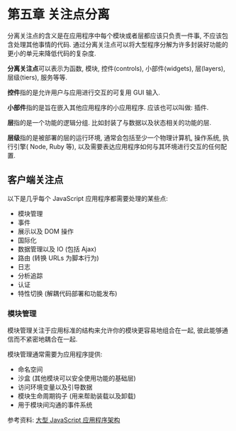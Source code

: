 # 第五章 关注点分离

分离关注点的含义是在应用程序中每个模块或者层都应该只负责一件事, 不应该包含处理其他事情的代码. 通过分离关注点可以将大型程序分解为许多封装好功能的更小的单元来降低代码的复杂度.

**分离关注点**可以表示为函数, 模块, 控件(controls), 小部件(widgets), 层(layers), 层级(tiers), 服务等等.

**控件**指的是允许用户与应用进行交互的可复用 GUI 输入.

**小部件**指的是旨在嵌入其他应用程序的小应用程序. 应该也可以叫做: 插件.

**层**指的是一个功能的逻辑分组. 比如封装了与数据以及状态相关的功能的层.

**层级**指的是被部署的层的运行环境, 通常会包括至少一个物理计算机, 操作系统, 执行引擎( Node, Ruby 等), 以及需要表达应用程序如何与其环境进行交互的任何配置.

## 客户端关注点

以下是几乎每个 JavaScript 应用程序都需要处理的某些点:

- 模块管理
- 事件
- 展示以及 DOM 操作
- 国际化
- 数据管理以及 IO (包括 Ajax)
- 路由 (转换 URLs 为脚本行为)
- 日志
- 分析追踪
- 认证
- 特性切换 (解耦代码部署和功能发布)

### 模块管理

模块管理关注于应用标准的结构来允许你的模块更容易地组合在一起, 彼此能够通信而不紧密地耦合在一起.

模块管理通常需要为应用程序提供:

- 命名空间
- 沙盒 (其他模块可以安全使用功能的基础层)
- 访问环境变量以及引导数据
- 模块生命周期钩子 (用来帮助装载以及卸载)
- 用于模块间沟通的事件系统

参考资料: [大型 JavaScript 应用程序架构][1]

[1]: https://addyosmani.com/largescalejavascript/
